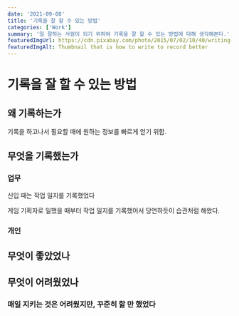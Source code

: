 ```yaml
---
date: '2021-09-08'
title: '기록을 잘 할 수 있는 방법'
categories: ['Work']
summary: '일 잘하는 사람이 되기 위하여 기록을 잘 할 수 있는 방법에 대해 생각해본다.'
featuredImgUrl: https://cdn.pixabay.com/photo/2015/07/02/10/40/writing-828911_960_720.jpg
featuredImgAlt: Thumbnail that is how to write to record better
---
```


# 기록을 잘 할 수 있는 방법

## 왜 기록하는가

기록을 하고나서 필요할 때에 원하는 정보를 빠르게 얻기 위함.

## 무엇을 기록했는가

### 업무

신입 때는 작업 일지를 기록했었다

게임 기획자로 일했을 때부터 작업 일지를 기록했어서 당연하듯이 습관처럼 해왔다.

### 개인

## 무엇이 좋았었나

## 무엇이 어려웠었나

### 매일 지키는 것은 어려웠지만, 꾸준히 할 만 했었다
